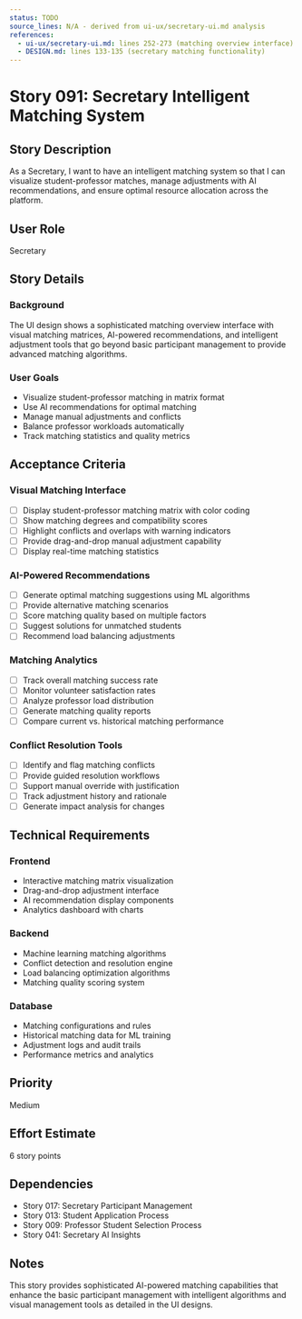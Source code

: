 ```yaml
---
status: TODO
source_lines: N/A - derived from ui-ux/secretary-ui.md analysis
references:
  - ui-ux/secretary-ui.md: lines 252-273 (matching overview interface)
  - DESIGN.md: lines 133-135 (secretary matching functionality)
---
```


# Story 091: Secretary Intelligent Matching System

## Story Description
As a Secretary, I want to have an intelligent matching system so that I can visualize student-professor matches, manage adjustments with AI recommendations, and ensure optimal resource allocation across the platform.

## User Role
Secretary

## Story Details

### Background
The UI design shows a sophisticated matching overview interface with visual matching matrices, AI-powered recommendations, and intelligent adjustment tools that go beyond basic participant management to provide advanced matching algorithms.

### User Goals
- Visualize student-professor matching in matrix format
- Use AI recommendations for optimal matching
- Manage manual adjustments and conflicts
- Balance professor workloads automatically
- Track matching statistics and quality metrics

## Acceptance Criteria

### Visual Matching Interface
- [ ] Display student-professor matching matrix with color coding
- [ ] Show matching degrees and compatibility scores
- [ ] Highlight conflicts and overlaps with warning indicators
- [ ] Provide drag-and-drop manual adjustment capability
- [ ] Display real-time matching statistics

### AI-Powered Recommendations
- [ ] Generate optimal matching suggestions using ML algorithms
- [ ] Provide alternative matching scenarios
- [ ] Score matching quality based on multiple factors
- [ ] Suggest solutions for unmatched students
- [ ] Recommend load balancing adjustments

### Matching Analytics
- [ ] Track overall matching success rate
- [ ] Monitor volunteer satisfaction rates
- [ ] Analyze professor load distribution
- [ ] Generate matching quality reports
- [ ] Compare current vs. historical matching performance

### Conflict Resolution Tools
- [ ] Identify and flag matching conflicts
- [ ] Provide guided resolution workflows
- [ ] Support manual override with justification
- [ ] Track adjustment history and rationale
- [ ] Generate impact analysis for changes

## Technical Requirements

### Frontend
- Interactive matching matrix visualization
- Drag-and-drop adjustment interface
- AI recommendation display components
- Analytics dashboard with charts

### Backend
- Machine learning matching algorithms
- Conflict detection and resolution engine
- Load balancing optimization algorithms
- Matching quality scoring system

### Database
- Matching configurations and rules
- Historical matching data for ML training
- Adjustment logs and audit trails
- Performance metrics and analytics

## Priority
Medium

## Effort Estimate
6 story points

## Dependencies
- Story 017: Secretary Participant Management
- Story 013: Student Application Process
- Story 009: Professor Student Selection Process
- Story 041: Secretary AI Insights

## Notes
This story provides sophisticated AI-powered matching capabilities that enhance the basic participant management with intelligent algorithms and visual management tools as detailed in the UI designs.